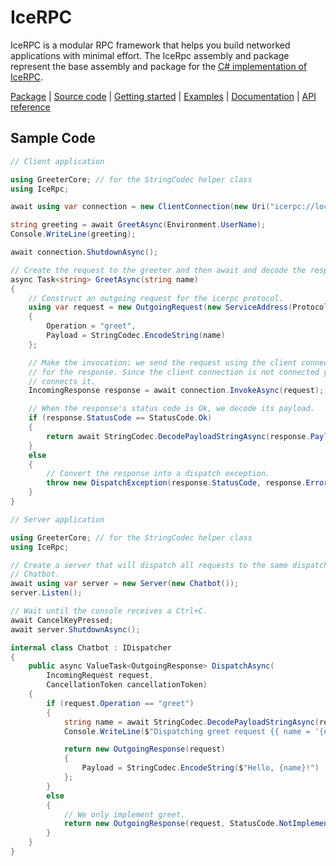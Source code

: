 # IceRPC

IceRPC is a modular RPC framework that helps you build networked applications with minimal effort. The IceRpc assembly
and package represent the base assembly and package for the [C# implementation of IceRPC][icerpc-csharp].

[Package][package] | [Source code][source] | [Getting started][getting-started] | [Examples][examples] | [Documentation][docs] | [API reference][api]

## Sample Code

```csharp
// Client application

using GreeterCore; // for the StringCodec helper class
using IceRpc;

await using var connection = new ClientConnection(new Uri("icerpc://localhost"));

string greeting = await GreetAsync(Environment.UserName);
Console.WriteLine(greeting);

await connection.ShutdownAsync();

// Create the request to the greeter and then await and decode the response.
async Task<string> GreetAsync(string name)
{
    // Construct an outgoing request for the icerpc protocol.
    using var request = new OutgoingRequest(new ServiceAddress(Protocol.IceRpc))
    {
        Operation = "greet",
        Payload = StringCodec.EncodeString(name)
    };

    // Make the invocation: we send the request using the client connection and then wait
    // for the response. Since the client connection is not connected yet, this call also
    // connects it.
    IncomingResponse response = await connection.InvokeAsync(request);

    // When the response's status code is Ok, we decode its payload.
    if (response.StatusCode == StatusCode.Ok)
    {
        return await StringCodec.DecodePayloadStringAsync(response.Payload);
    }
    else
    {
        // Convert the response into a dispatch exception.
        throw new DispatchException(response.StatusCode, response.ErrorMessage);
    }
}
```

```csharp
// Server application

using GreeterCore; // for the StringCodec helper class
using IceRpc;

// Create a server that will dispatch all requests to the same dispatcher, an instance of
// Chatbot.
await using var server = new Server(new Chatbot());
server.Listen();

// Wait until the console receives a Ctrl+C.
await CancelKeyPressed;
await server.ShutdownAsync();

internal class Chatbot : IDispatcher
{
    public async ValueTask<OutgoingResponse> DispatchAsync(
        IncomingRequest request,
        CancellationToken cancellationToken)
    {
        if (request.Operation == "greet")
        {
            string name = await StringCodec.DecodePayloadStringAsync(request.Payload);
            Console.WriteLine($"Dispatching greet request {{ name = '{name}' }}");

            return new OutgoingResponse(request)
            {
                Payload = StringCodec.EncodeString($"Hello, {name}!")
            };
        }
        else
        {
            // We only implement greet.
            return new OutgoingResponse(request, StatusCode.NotImplemented);
        }
    }
}
```

[api]: https://docs.icerpc.dev/api/csharp/api/IceRpc.html
[docs]:https://docs.icerpc.dev
[getting-started]: https://docs.icerpc.dev/getting-started
[icerpc-csharp]: https://github.com/icerpc/icerpc-csharp
[examples]: https://github.com/icerpc/icerpc-csharp/tree/main/examples
[package]: https://www.nuget.org/packages/IceRpc
[source]: https://github.com/icerpc/icerpc-csharp/tree/main/src/IceRpc
